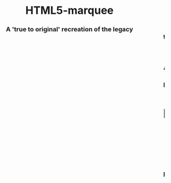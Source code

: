 <h1 align="center">HTML5-marquee</h1>
<h3 align="center">A 'true to original' recreation of the legacy <marquee> tag</h3>
  
# Author's notes

I tried to make it as close to the original as possible, so that it can be an effortless and complete replacement, even without changing a line of code. You just add this CSS file to your project and link it with the website.

# Installation

1. Download and extract the project: Click on the green "Download Code" button on the top right side of the file list. Select "Download ZIP" and extract the files inside the "css" folder upon opening.
2. Place the CSS file inside the website directory (recommended in the css folder): Copy or move the marquee.css and the marquee_min.css into the selected folder inside the website's directory.
3. Link the CSS file to the HTML documents: Open the HTML documents that need marquee to work, and search for the <head> tag. Make a line under it and add the following code there:
```html
  <link rel="stylesheet" href="css/marquee_min.css">
```
Replace the css directory (the part before the **/**) with your directory of choice if you chose another one.
